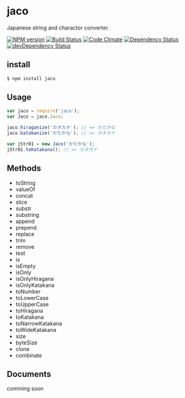 jaco
====

Japanese string and charactor converter.

[![NPM version](https://badge.fury.io/js/jaco.svg)](http://badge.fury.io/js/jaco)
[![Build Status](https://travis-ci.org/YusukeHirao/jaco.svg?branch=master)](https://travis-ci.org/YusukeHirao/jaco)
[![Code Climate](https://codeclimate.com/github/YusukeHirao/jaco.png)](https://codeclimate.com/github/YusukeHirao/jaco)
[![Dependency Status](https://david-dm.org/YusukeHirao/jaco.svg)](https://david-dm.org/YusukeHirao/jaco)
[![devDependency Status](https://david-dm.org/YusukeHirao/jaco/dev-status.svg)](https://david-dm.org/YusukeHirao/jaco#info=devDependencies)

## install

```sh
$ npm install jaco
```

## Usage

```javascript
var jaco = require('jaco');
var Jaco = jaco.Jaco;

jaco.hiraganize('カタカナ'); // => かたかな
jaco.katakanize('かたかな'); // => カタカナ

var jStr01 = new Jaco('かたかな');
jStr01.toKatakana(); // => カタカナ
```

## Methods

- toString
- valueOf
- concat
- slice
- substr
- substring
- append
- prepend
- replace
- trim
- remove
- test
- is
- isEmpty
- isOnly
- isOnlyHiragana
- isOnlyKatakana
- toNumber
- toLowerCase
- toUpperCase
- toHiragana
- toKatakana
- toNarrowKatakana
- toWideKatakana
- size
- byteSize
- clone
- combinate

## Documents

comming soon